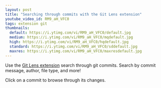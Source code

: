 ```yaml
---
layout: post
title: "Searching through commits with the Git Lens extension"
youtube_video_id: RM9_aH_VFC0
tags: extension git
thumbnails:
  default: https://i.ytimg.com/vi/RM9_aH_VFC0/default.jpg
  medium: https://i.ytimg.com/vi/RM9_aH_VFC0/mqdefault.jpg
  high: https://i.ytimg.com/vi/RM9_aH_VFC0/hqdefault.jpg
  standard: https://i.ytimg.com/vi/RM9_aH_VFC0/sddefault.jpg
  maxres: https://i.ytimg.com/vi/RM9_aH_VFC0/maxresdefault.jpg
---
```


Use the [Git Lens extension](https://gitlens.amod.io) search through git commits. Search by commit message, author, file type, and more!

Click on a commit to browse through its changes.
